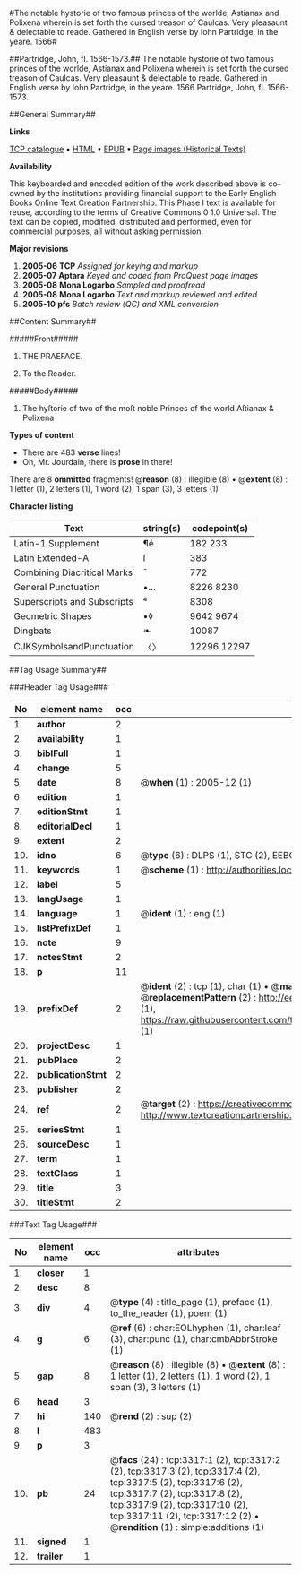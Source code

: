 #The notable hystorie of two famous princes of the worlde, Astianax and Polixena wherein is set forth the cursed treason of Caulcas. Very pleasaunt & delectable to reade. Gathered in English verse by Iohn Partridge, in the yeare. 1566#

##Partridge, John, fl. 1566-1573.##
The notable hystorie of two famous princes of the worlde, Astianax and Polixena wherein is set forth the cursed treason of Caulcas. Very pleasaunt & delectable to reade. Gathered in English verse by Iohn Partridge, in the yeare. 1566
Partridge, John, fl. 1566-1573.

##General Summary##

**Links**

[TCP catalogue](http://www.ota.ox.ac.uk/tcp/)  • 
[HTML](http://tei.it.ox.ac.uk/tcp/Texts-HTML/free/A09/A09115.html)  • 
[EPUB](http://tei.it.ox.ac.uk/tcp/Texts-EPUB/free/A09/A09115.epub) • 
[Page images (Historical Texts)](https://data.historicaltexts.jisc.ac.uk/view?pubId=eebo-99838926e&pageId=eebo-99838926e-3317-1)

**Availability**

This keyboarded and encoded edition of the
	       work described above is co-owned by the institutions
	       providing financial support to the Early English Books
	       Online Text Creation Partnership. This Phase I text is
	       available for reuse, according to the terms of Creative
	       Commons 0 1.0 Universal. The text can be copied,
	       modified, distributed and performed, even for
	       commercial purposes, all without asking permission.

**Major revisions**

1. __2005-06__ __TCP__ *Assigned for keying and markup*
1. __2005-07__ __Aptara__ *Keyed and coded from ProQuest page images*
1. __2005-08__ __Mona Logarbo__ *Sampled and proofread*
1. __2005-08__ __Mona Logarbo__ *Text and markup reviewed and edited*
1. __2005-10__ __pfs__ *Batch review (QC) and XML conversion*

##Content Summary##

#####Front#####

1. THE PRAEFACE.

1. To the Reader.

#####Body#####

1. The hyſtorie of two of the
moſt noble Princes of the world
Aſtianax & Polixena

**Types of content**

  * There are 483 **verse** lines!
  * Oh, Mr. Jourdain, there is **prose** in there!

There are 8 **ommitted** fragments! 
 @__reason__ (8) : illegible (8)  •  @__extent__ (8) : 1 letter (1), 2 letters (1), 1 word (2), 1 span (3), 3 letters (1)

**Character listing**


|Text|string(s)|codepoint(s)|
|---|---|---|
|Latin-1 Supplement|¶é|182 233|
|Latin Extended-A|ſ|383|
|Combining             Diacritical Marks|̄|772|
|General Punctuation|•…|8226 8230|
|Superscripts             and Subscripts|⁴|8308|
|Geometric Shapes|▪◊|9642 9674|
|Dingbats|❧|10087|
|CJKSymbolsandPunctuation|〈〉|12296 12297|

##Tag Usage Summary##

###Header Tag Usage###

|No|element name|occ|attributes|
|---|---|---|---|
|1.|__author__|2||
|2.|__availability__|1||
|3.|__biblFull__|1||
|4.|__change__|5||
|5.|__date__|8| @__when__ (1) : 2005-12 (1)|
|6.|__edition__|1||
|7.|__editionStmt__|1||
|8.|__editorialDecl__|1||
|9.|__extent__|2||
|10.|__idno__|6| @__type__ (6) : DLPS (1), STC (2), EEBO-CITATION (1), PROQUEST (1), VID (1)|
|11.|__keywords__|1| @__scheme__ (1) : http://authorities.loc.gov/ (1)|
|12.|__label__|5||
|13.|__langUsage__|1||
|14.|__language__|1| @__ident__ (1) : eng (1)|
|15.|__listPrefixDef__|1||
|16.|__note__|9||
|17.|__notesStmt__|2||
|18.|__p__|11||
|19.|__prefixDef__|2| @__ident__ (2) : tcp (1), char (1)  •  @__matchPattern__ (2) : ([0-9\-]+):([0-9IVX]+) (1), (.+) (1)  •  @__replacementPattern__ (2) : http://eebo.chadwyck.com/downloadtiff?vid=$1&page=$2 (1), https://raw.githubusercontent.com/textcreationpartnership/Texts/master/tcpchars.xml#$1 (1)|
|20.|__projectDesc__|1||
|21.|__pubPlace__|2||
|22.|__publicationStmt__|2||
|23.|__publisher__|2||
|24.|__ref__|2| @__target__ (2) : https://creativecommons.org/publicdomain/zero/1.0/ (1), http://www.textcreationpartnership.org/docs/. (1)|
|25.|__seriesStmt__|1||
|26.|__sourceDesc__|1||
|27.|__term__|1||
|28.|__textClass__|1||
|29.|__title__|3||
|30.|__titleStmt__|2||


###Text Tag Usage###

|No|element name|occ|attributes|
|---|---|---|---|
|1.|__closer__|1||
|2.|__desc__|8||
|3.|__div__|4| @__type__ (4) : title_page (1), preface (1), to_the_reader (1), poem (1)|
|4.|__g__|6| @__ref__ (6) : char:EOLhyphen (1), char:leaf (3), char:punc (1), char:cmbAbbrStroke (1)|
|5.|__gap__|8| @__reason__ (8) : illegible (8)  •  @__extent__ (8) : 1 letter (1), 2 letters (1), 1 word (2), 1 span (3), 3 letters (1)|
|6.|__head__|3||
|7.|__hi__|140| @__rend__ (2) : sup (2)|
|8.|__l__|483||
|9.|__p__|3||
|10.|__pb__|24| @__facs__ (24) : tcp:3317:1 (2), tcp:3317:2 (2), tcp:3317:3 (2), tcp:3317:4 (2), tcp:3317:5 (2), tcp:3317:6 (2), tcp:3317:7 (2), tcp:3317:8 (2), tcp:3317:9 (2), tcp:3317:10 (2), tcp:3317:11 (2), tcp:3317:12 (2)  •  @__rendition__ (1) : simple:additions (1)|
|11.|__signed__|1||
|12.|__trailer__|1||

